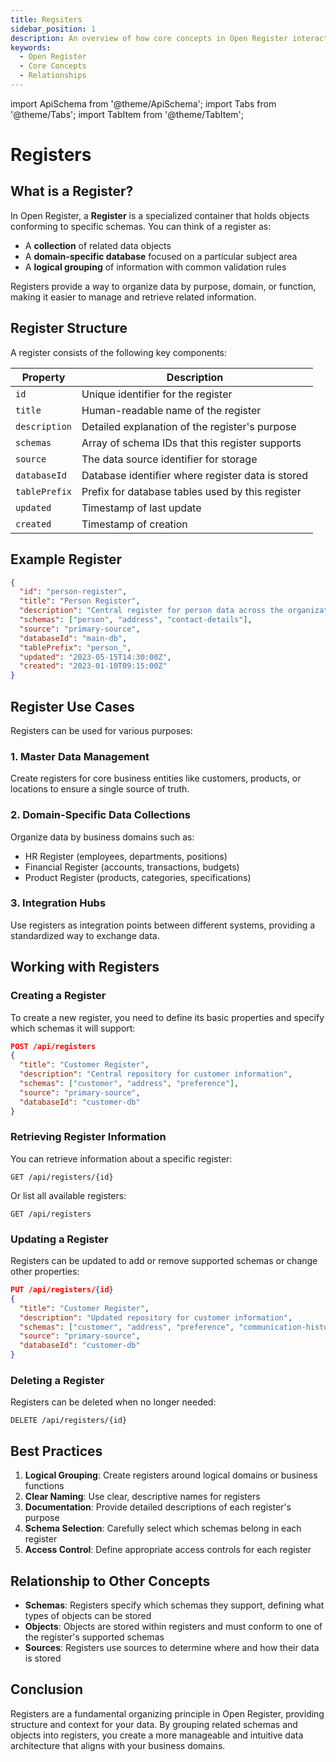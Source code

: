 ```yaml
---
title: Regsiters
sidebar_position: 1
description: An overview of how core concepts in Open Register interact with each other.
keywords:
  - Open Register
  - Core Concepts
  - Relationships
---
```


import ApiSchema from '@theme/ApiSchema';
import Tabs from '@theme/Tabs';
import TabItem from '@theme/TabItem';

# Registers

## What is a Register?

In Open Register, a **Register** is a specialized container that holds objects conforming to specific schemas. You can think of a register as:

- A **collection** of related data objects
- A **domain-specific database** focused on a particular subject area
- A **logical grouping** of information with common validation rules

Registers provide a way to organize data by purpose, domain, or function, making it easier to manage and retrieve related information.

## Register Structure

A register consists of the following key components:

| Property | Description |
|----------|-------------|
| `id` | Unique identifier for the register |
| `title` | Human-readable name of the register |
| `description` | Detailed explanation of the register's purpose |
| `schemas` | Array of schema IDs that this register supports |
| `source` | The data source identifier for storage |
| `databaseId` | Database identifier where register data is stored |
| `tablePrefix` | Prefix for database tables used by this register |
| `updated` | Timestamp of last update |
| `created` | Timestamp of creation |

## Example Register

```json
{
  "id": "person-register",
  "title": "Person Register",
  "description": "Central register for person data across the organization",
  "schemas": ["person", "address", "contact-details"],
  "source": "primary-source",
  "databaseId": "main-db",
  "tablePrefix": "person_",
  "updated": "2023-05-15T14:30:00Z",
  "created": "2023-01-10T09:15:00Z"
}
```

## Register Use Cases

Registers can be used for various purposes:

### 1. Master Data Management

Create registers for core business entities like customers, products, or locations to ensure a single source of truth.

### 2. Domain-Specific Data Collections

Organize data by business domains such as:
- HR Register (employees, departments, positions)
- Financial Register (accounts, transactions, budgets)
- Product Register (products, categories, specifications)

### 3. Integration Hubs

Use registers as integration points between different systems, providing a standardized way to exchange data.

## Working with Registers

### Creating a Register

To create a new register, you need to define its basic properties and specify which schemas it will support:

```json
POST /api/registers
{
  "title": "Customer Register",
  "description": "Central repository for customer information",
  "schemas": ["customer", "address", "preference"],
  "source": "primary-source",
  "databaseId": "customer-db"
}
```

### Retrieving Register Information

You can retrieve information about a specific register:

```
GET /api/registers/{id}
```

Or list all available registers:

```
GET /api/registers
```

### Updating a Register

Registers can be updated to add or remove supported schemas or change other properties:

```json
PUT /api/registers/{id}
{
  "title": "Customer Register",
  "description": "Updated repository for customer information",
  "schemas": ["customer", "address", "preference", "communication-history"],
  "source": "primary-source",
  "databaseId": "customer-db"
}
```

### Deleting a Register

Registers can be deleted when no longer needed:

```
DELETE /api/registers/{id}
```

## Best Practices

1. **Logical Grouping**: Create registers around logical domains or business functions
2. **Clear Naming**: Use clear, descriptive names for registers
3. **Documentation**: Provide detailed descriptions of each register's purpose
4. **Schema Selection**: Carefully select which schemas belong in each register
5. **Access Control**: Define appropriate access controls for each register

## Relationship to Other Concepts

- **Schemas**: Registers specify which schemas they support, defining what types of objects can be stored
- **Objects**: Objects are stored within registers and must conform to one of the register's supported schemas
- **Sources**: Registers use sources to determine where and how their data is stored

## Conclusion

Registers are a fundamental organizing principle in Open Register, providing structure and context for your data. By grouping related schemas and objects into registers, you create a more manageable and intuitive data architecture that aligns with your business domains. 